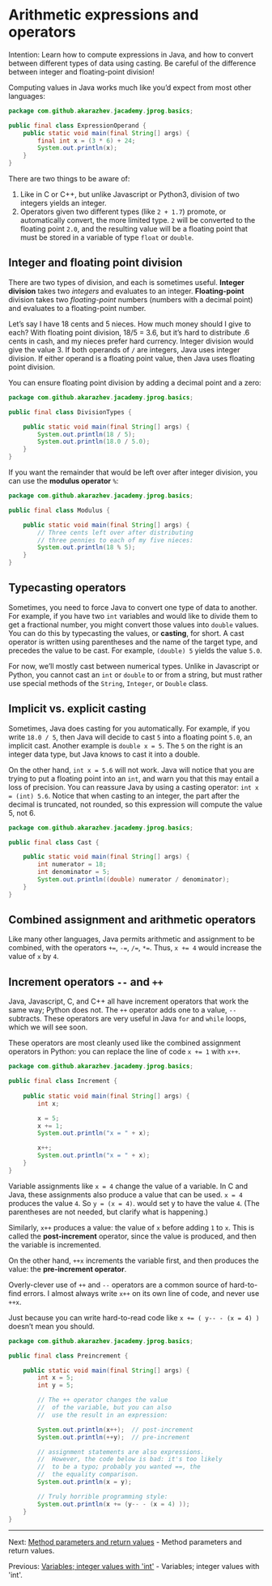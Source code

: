 # Arithmetic expressions and operators

Intention: Learn how to compute expressions in Java, and how to convert between different types of data using casting. 
Be careful of the difference between integer and floating-point division!

Computing values in Java works much like you’d expect from most other languages:

```java
package com.github.akarazhev.jacademy.jprog.basics;

public final class ExpressionOperand {
    public static void main(final String[] args) {
        final int x = (3 * 6) + 24;
        System.out.println(x);
    }
}
```

There are two things to be aware of:

1. Like in C or C++, but unlike Javascript or Python3, division of two integers yields an integer.
2. Operators given two different types (like `2 + 1.7`) promote, or automatically convert, the more limited type. 
   `2` will be converted to the floating point `2.0`, and the resulting value will be a floating point that must be stored 
   in a variable of type `float` or `double`.

## Integer and floating point division

There are two types of division, and each is sometimes useful. <b>Integer division</b> takes two <i>integers</i> 
and evaluates to an integer. <b>Floating-point</b> division takes two <i>floating-point</i> numbers 
(numbers with a decimal point) and evaluates to a floating-point number.

Let’s say I have 18 cents and 5 nieces. How much money should I give to each? With floating point division, 18/5 = 3.6, 
but it’s hard to distribute .6 cents in cash, and my nieces prefer hard currency. Integer division would give the value 3. 
If both operands of `/` are integers, Java uses integer division. If either operand is a floating point value, 
then Java uses floating point division.

You can ensure floating point division by adding a decimal point and a zero:

```java
package com.github.akarazhev.jacademy.jprog.basics;

public final class DivisionTypes {

    public static void main(final String[] args) {
        System.out.println(18 / 5);
        System.out.println(18.0 / 5.0);
    }
}
```

If you want the remainder that would be left over after integer division, you can use the <b>modulus operator</b> `%`:

```java
package com.github.akarazhev.jacademy.jprog.basics;

public final class Modulus {

    public static void main(final String[] args) {
        // Three cents left over after distributing
        // three pennies to each of my five nieces:
        System.out.println(18 % 5);
    }
}
```

## Typecasting operators

Sometimes, you need to force Java to convert one type of data to another. For example, if you have two `int` variables and 
would like to divide them to get a fractional number, you might convert those values into `double` values. 
You can do this by typecasting the values, or <b>casting</b>, for short. A cast operator is written using parentheses and 
the name of the target type, and precedes the value to be cast. For example, `(double) 5` yields the value `5.0`.

For now, we’ll mostly cast between numerical types. Unlike in Javascript or Python, you cannot cast an `int` or 
`double` to or from a string, but must rather use special methods of the `String`, `Integer`, or `Double` class.

## Implicit vs. explicit casting

Sometimes, Java does casting for you automatically. For example, if you write `18.0 / 5`, then Java will decide 
to cast `5` into a floating point `5.0`, an implicit cast. Another example is `double x = 5`. The `5` on the right is 
an integer data type, but Java knows to cast it into a double.

On the other hand, `int x = 5.6` will not work. Java will notice that you are trying to put a floating point into an `int`, 
and warn you that this may entail a loss of precision. You can reassure Java by using a casting operator: 
`int x = (int) 5.6`. Notice that when casting to an integer, the part after the decimal is truncated, not rounded, 
so this expression will compute the value 5, not 6.

```java
package com.github.akarazhev.jacademy.jprog.basics;

public final class Cast {

    public static void main(final String[] args) {
        int numerator = 18;
        int denominator = 5;
        System.out.println((double) numerator / denominator);
    }
}
```

## Combined assignment and arithmetic operators

Like many other languages, Java permits arithmetic and assignment to be combined, with the operators `+=`, `-=`, `/=`, `*=`. 
Thus, `x += 4` would increase the value of `x` by `4`.

## Increment operators `--` and `++`

Java, Javascript, C, and C++ all have increment operators that work the same way; Python does not. The `++` operator adds 
one to a value, `--` subtracts. These operators are very useful in Java `for` and `while` loops, which we will see soon.

These operators are most cleanly used like the combined assignment operators in Python: you can replace the line of 
code `x += 1` with `x++`.

```java
package com.github.akarazhev.jacademy.jprog.basics;

public final class Increment {
    
    public static void main(final String[] args) {
        int x;

        x = 5;
        x += 1;
        System.out.println("x = " + x);

        x++;
        System.out.println("x = " + x);
    }
}
```

Variable assignments like `x = 4` change the value of a variable. In C and Java, these assignments also produce a value 
that can be used. `x = 4` produces the value `4`. So `y = (x = 4)`. would set y to have the value `4`. (The parentheses 
are not needed, but clarify what is happening.)

Similarly, `x++` produces a value: the value of `x` before adding `1` to `x`. This is called the <b>post-increment</b> operator, 
since the value is produced, and then the variable is incremented.

On the other hand, `++x` increments the variable first, and then produces the value: the <b>pre-increment operator</b>.

Overly-clever use of `++` and `--` operators are a common source of hard-to-find errors. I almost always write `x++` on 
its own line of code, and never use `++x`.

Just because you can write hard-to-read code like `x += ( y-- - (x = 4) )` doesn’t mean you should.

```java
package com.github.akarazhev.jacademy.jprog.basics;

public final class Preincrement {

    public static void main(final String[] args) {
        int x = 5;
        int y = 5;

        // The ++ operator changes the value
        //  of the variable, but you can also
        //  use the result in an expression:

        System.out.println(x++);  // post-increment
        System.out.println(++y);  // pre-increment

        // assignment statements are also expressions.
        //  However, the code below is bad: it's too likely
        //  to be a typo; probably you wanted ==, the
        //  the equality comparison.
        System.out.println(x = y);

        // Truly horrible programming style:
        System.out.println(x += (y-- - (x = 4) ));
    }
}
```

<hr>

Next: [Method parameters and return values](method-params.md "Method parameters and return values") -
Method parameters and return values.

Previous: [Variables; integer values with 'int'](variables.md "Variables; integer values with 'int'") -
Variables; integer values with 'int'.
